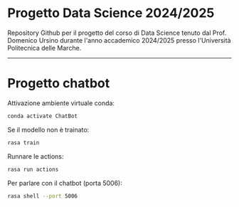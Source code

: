 # Progetto Data Science 2024/2025

Repository Github per il progetto del corso di Data Science tenuto dal Prof. Domenico Ursino durante l'anno accademico 2024/2025 presso l'Università Politecnica delle Marche.

-----------------------------------------

# Progetto chatbot

Attivazione ambiente virtuale conda:

```bash
conda activate ChatBot
```

Se il modello non è trainato:

```bash
rasa train
```

Runnare le actions:

```bash
rasa run actions
```
Per parlare con il chatbot (porta 5006):

```bash
rasa shell --port 5006
```
